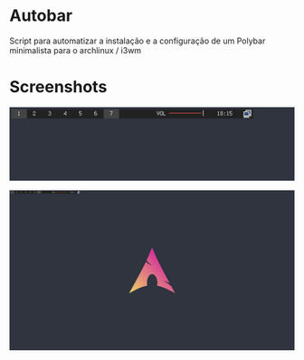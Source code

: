# Autobar
Script para automatizar a instalação e a configuração de um Polybar minimalista para o archlinux / i3wm

# Screenshots

![](https://github.com/Lavrudin/Autobar/blob/master/Capturas%20de%20tela/img2.png)

![](https://github.com/Lavrudin/Autobar/blob/master/Capturas%20de%20tela/img1.png)
